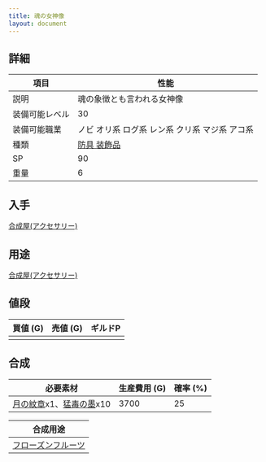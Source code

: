 ```yaml
---
title: 魂の女神像
layout: document
---
```

## 詳細


|項目|性能|
|---|---|
|説明|魂の象徴とも言われる女神像|
|装備可能レベル|30|
|装備可能職業|ノビ オリ系 ログ系 レン系 クリ系 マジ系 アコ系|
|種類|[防具 装飾品](防具(装飾品))|
|SP|90|
|重量|6|

## 入手

[合成屋(アクセサリー)](合成屋(アクセサリー))

## 用途

[合成屋(アクセサリー)](合成屋(アクセサリー))

## 値段


|買値 (G)|売値 (G)|ギルドP|
|---|---|---|
||||

## 合成


|必要素材|生産費用 (G)|確率 (%)|
|---|---|---|
|[月の紋章](月の紋章)x1、[猛毒の墨](猛毒の墨)x10|3700|25|


|合成用途|
|---|
|[フローズンフルーツ](フローズンフルーツ)|
